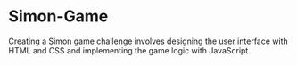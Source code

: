 # Simon-Game
Creating a Simon game challenge involves designing the user interface with HTML and CSS and implementing the game logic with JavaScript.
